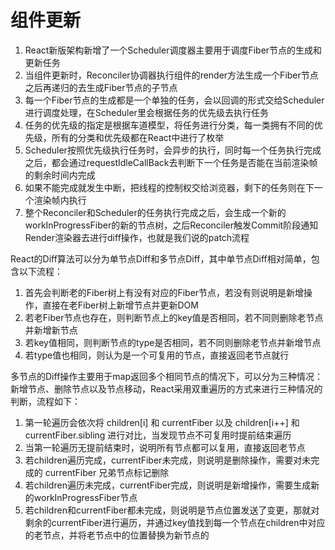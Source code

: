 # 组件更新

1. React新版架构新增了一个Scheduler调度器主要用于调度Fiber节点的生成和更新任务
2. 当组件更新时，Reconciler协调器执行组件的render方法生成一个Fiber节点之后再递归的去生成Fiber节点的子节点
3. 每一个Fiber节点的生成都是一个单独的任务，会以回调的形式交给Scheduler进行调度处理，在Scheduler里会根据任务的优先级去执行任务
4. 任务的优先级的指定是根据车道模型，将任务进行分类，每一类拥有不同的优先级，所有的分类和优先级都在React中进行了枚举
5. Scheduler按照优先级执行任务时，会异步的执行，同时每一个任务执行完成之后，都会通过requestIdleCallBack去判断下一个任务是否能在当前渲染帧的剩余时间内完成
6. 如果不能完成就发生中断，把线程的控制权交给浏览器，剩下的任务则在下一个渲染帧内执行
7. 整个Reconciler和Scheduler的任务执行完成之后，会生成一个新的workInProgressFiber的新的节点树，之后Reconciler触发Commit阶段通知Render渲染器去进行diff操作，也就是我们说的patch流程

React的Diff算法可以分为单节点Diff和多节点Diff，其中单节点Diff相对简单，包含以下流程：

1. 首先会判断老的Fiber树上有没有对应的Fiber节点，若没有则说明是新增操作，直接在老Fiber树上新增节点并更新DOM
2. 若老Fiber节点也存在，则判断节点上的key值是否相同，若不同则删除老节点并新增新节点
3. 若key值相同，则判断节点的type是否相同，若不同则删除老节点并新增节点
4. 若type值也相同，则认为是一个可复用的节点，直接返回老节点就行

多节点的Diff操作主要用于map返回多个相同节点的情况下，可以分为三种情况：新增节点、删除节点以及节点移动，React采用双重遍历的方式来进行三种情况的判断，流程如下：

1. 第一轮遍历会依次将 children[i] 和 currentFiber 以及 children[i++] 和 currentFiber.sibling 进行对比，当发现节点不可复用时提前结束遍历
2. 当第一轮遍历无提前结束时，说明所有节点都可以复用，直接返回老节点
3. 若children遍历完成，currentFiber未完成，则说明是删除操作，需要对未完成的 currentFiber 兄弟节点标记删除
4. 若children遍历未完成，currentFiber完成，则说明是新增操作，需要生成新的workInProgressFiber节点
5. 若children和currentFiber都未完成，则说明是节点位置发送了变更，那就对剩余的currentFiber进行遍历，并通过key值找到每一个节点在children中对应的老节点，并将老节点中的位置替换为新节点的
